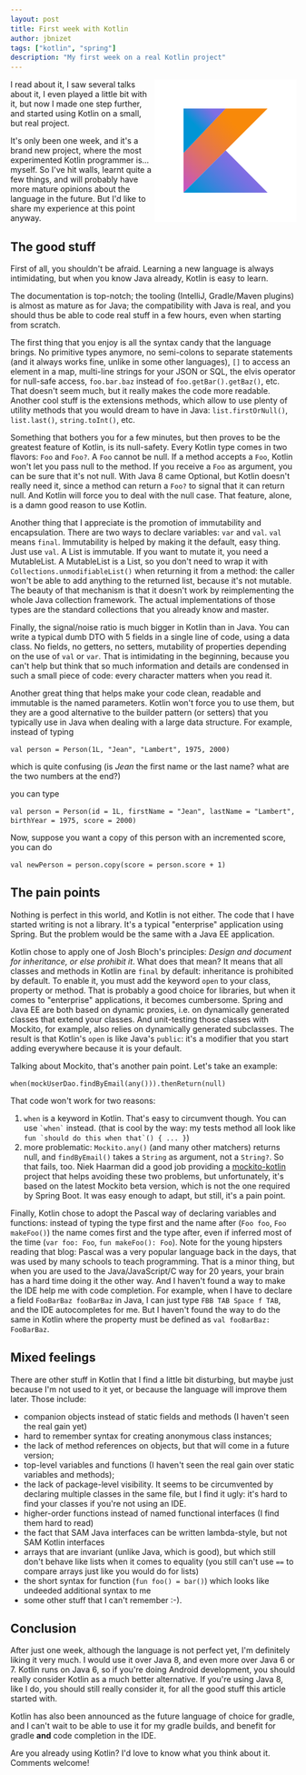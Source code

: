 ```yaml
---
layout: post
title: First week with Kotlin
author: jbnizet
tags: ["kotlin", "spring"]
description: "My first week on a real Kotlin project"
---
```


<div style="float: right;"><img src="/assets/images/2016-05-31/kotlin.png" alt="Kotlin logo" /></div>

I read about it, I saw several talks about it, I even played a little bit with it, but now
I made one step further, and started using Kotlin on a small, but real project.

It's only been one week, and it's a brand new project, where the most experimented Kotlin programmer is... myself.
So I've hit walls, learnt quite a few things, and will probably have more mature opinions about the language in the 
future. But I'd like to share my experience at this point anyway.

## The good stuff

First of all, you shouldn't be afraid. Learning a new language is always intimidating, but when you know Java already, 
Kotlin is easy to learn. 

The documentation is top-notch; the tooling (IntelliJ, Gradle/Maven plugins) is almost as mature as for Java; 
the compatibility with Java is real, and you should thus be able to code real stuff in a few hours, even when starting from scratch.

The first thing that you enjoy is all the syntax candy that the language brings. No primitive types anymore,
no semi-colons to separate statements (and it always works fine,
unlike in some other languages), `[]` to access an element in a map, multi-line
strings for your JSON or SQL, the elvis operator for null-safe access, `foo.bar.baz` instead of `foo.getBar().getBaz()`, etc.
That doesn't seem much, but it really makes the code more readable. Another cool stuff is the extensions methods, which allow to use
plenty of utility methods that you would dream to have in Java: `list.firstOrNull()`, `list.last()`, `string.toInt()`, etc.

Something that bothers you for a few minutes, but then proves to be the greatest feature of Kotlin, is its null-safety.
Every Kotlin type comes in two flavors: `Foo` and `Foo?`. A `Foo` cannot be null. If a method accepts a `Foo`, Kotlin
won't let you pass null to the method. If you receive a `Foo` as argument, you can be sure that it's not null.
With Java 8 came Optional, but Kotlin doesn't really need it, since a method can return a `Foo?` to signal that
it can return null. And Kotlin will force you to deal with the null case. That feature, alone, is a damn good reason
to use Kotlin.

Another thing that I appreciate is the promotion of immutability and encapsulation. There are two ways to declare variables: `var` and `val`. 
`val` means `final`. Immutability is helped by making it the default, easy thing. Just use `val`. 
A List is immutable. If you want to mutate it, you
need a MutableList. A MutableList is a List, so you don't need to wrap it with `Collections.unmodifiableList()` when returning it 
from a method: the caller won't be able to add anything to the returned list, because it's not mutable. The beauty of that mechanism
is that it doesn't work by reimplementing the whole Java collection framework. The actual implementations of those types are the standard
collections that you already know and master. 

Finally, the signal/noise ratio is much bigger in Kotlin than in Java. You can write a typical dumb DTO with 5 fields in a single line of code,
using a data class. No fields, no getters, no setters, mutability of properties depending on the use of `val` or `var`. 
That is intimidating in the beginning, because you can't help but think that so much information and details are condensed in such a small
piece of code: every character matters when you read it. 

Another great thing that helps make your code clean, readable and immutable 
is the named parameters. Kotlin won't force you to use them, but they are a good alternative to the builder pattern (or setters) that you 
typically use in Java when dealing with a large data structure. For example, instead of typing

    val person = Person(1L, "Jean", "Lambert", 1975, 2000)

which is quite confusing (is *Jean* the first name or the last name? what are the two numbers at the end?)

you can type

    val person = Person(id = 1L, firstName = "Jean", lastName = "Lambert", birthYear = 1975, score = 2000)

Now, suppose you want a copy of this person with an incremented score, you can do

    val newPerson = person.copy(score = person.score + 1)

## The pain points

Nothing is perfect in this world, and Kotlin is not either. The code that I have started writing is not a library. It's a typical
"enterprise" application using Spring. But the problem would be the same with a Java EE application.

Kotlin chose to apply one of Josh Bloch's principles: *Design and document for inheritance, or else prohibit it*.
What does that mean? It means that all classes and methods in Kotlin are `final` by default: inheritance is prohibited by default.
To enable it, you must add the keyword `open` to your class, property or method.
That is probably a good choice for libraries, but when it comes to "enterprise" applications, it becomes cumbersome. Spring and Java EE
are both based on dynamic proxies, i.e. on dynamically generated classes that extend your classes. And unit-testing those classes with 
Mockito, for example, also relies on dynamically generated subclasses. The result is that Kotlin's `open` is like Java's `public`:
it's a modifier that you start adding everywhere because it is your default.

Talking about Mockito, that's another pain point. Let's take an example:

    when(mockUserDao.findByEmail(any())).thenReturn(null)

That code won't work for two reasons:

1. `when` is a keyword in Kotlin. That's easy to circumvent though. You can use `` `when` `` instead. (that is cool by the way: my tests method all look like `` fun `should do this when that`() { ... }``)
2. more problematic: `Mockito.any()` (and many other matchers) returns null, and `findByEmail()` takes a `String` as argument, not a `String?`. So that fails, too. Niek Haarman did a good job providing a [mockito-kotlin](https://github.com/nhaarman/mockito-kotlin) project that helps avoiding these two problems, but unfortunately, it's based on the latest Mockito beta version, which is not the one required by Spring Boot. It was easy enough to adapt, but still, it's a pain point.

Finally, Kotlin chose to adopt the Pascal way of declaring variables and functions: instead of typing the type first and the name after (`Foo foo`, `Foo makeFoo()`) the name comes first and the type after, even if inferred most of the time (`var foo: Foo`, `fun makeFoo(): Foo`). Note for the young hipsters reading that blog: Pascal was a very popular language back in the days, that was used by many schools to teach programming. That is a minor thing, but when you are used to the Java/JavaScript/C way for 20 years, your brain has a hard time doing it the other way. And I haven't found a way to make the IDE help me with code completion. For example, when I have to declare a field `FooBarBaz fooBarBaz` in Java, I can just type `FBB TAB Space f TAB`, and the IDE autocompletes for me. But I haven't found the way to do the same in Kotlin where the property must be defined as `val fooBarBaz: FooBarBaz`.

## Mixed feelings

There are other stuff in Kotlin that I find a little bit disturbing, but maybe just because I'm not used to it yet, or because the language will improve them later. Those include:

 - companion objects instead of static fields and methods (I haven't seen the real gain yet)
 - hard to remember syntax for creating anonymous class instances;
 - the lack of method references on objects, but that will come in a future version;
 - top-level variables and functions (I haven't seen the real gain over static variables and methods);
 - the lack of package-level visibility. It seems to be circumvented by declaring multiple classes in the same file,
   but I find it ugly: it's hard to find your classes if you're not using an IDE.
 - higher-order functions instead of named functional interfaces (I find them hard to read)
 - the fact that SAM Java interfaces can be written lambda-style, but not SAM Kotlin interfaces
 - arrays that are invariant (unlike Java, which is good), but which still don't behave like lists when it comes to equality (you still can't use `==` to compare arrays just like you would do for lists)
 - the short syntax for function (`fun foo() = bar()`) which looks like undeeded additional syntax to me
 - some other stuff that I can't remember :-).

## Conclusion

After just one week, although the language is not perfect yet, I'm definitely liking it very much. I would use it over Java 8, and even more over Java 6 or 7. Kotlin runs on Java 6, so if you're doing Android development, you should really consider Kotlin as a much better alternative. 
If you're using Java 8, like I do, you should still really consider it, for all the good stuff this article started with.

Kotlin has also been announced as the future language of choice for gradle, and I can't wait to be able to use it for my gradle builds, and benefit for gradle **and** code completion in the IDE.

Are you already using Kotlin? I'd love to know what you think about it. Comments welcome!